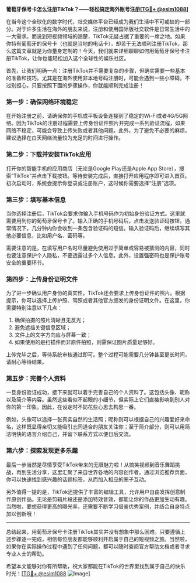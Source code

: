 **葡萄牙保号卡怎么注册TikTok？——轻松搞定海外账号注册[[TG💪+ @esim1088](https://t.me/s/esim1088)]**

在当今这个全球化的数字时代，社交媒体平台已经成为我们生活中不可或缺的一部分。对于许多生活在海外的朋友来说，注册和使用国际版社交软件是日常生活中的一大需求。而说到短视频领域的翘楚，TikTok无疑占据了重要的一席之地。如果你持有葡萄牙的保号卡（也就是当地的电话卡），却苦于无法顺利注册TikTok，那么这篇文章就是为你量身定制的！今天，我们就来详细聊聊如何用葡萄牙保号卡注册TikTok，让你也能轻松加入这个全球性的娱乐社区。

首先，让我们明确一点：注册TikTok并不需要复杂的步骤，但确实需要一些基本的准备和技巧。尤其是在海外使用非本地号码注册时，可能会遇到一些小障碍。不过别担心，只要按照下面的步骤操作，你就能顺利完成注册！

### 第一步：确保网络环境稳定

在开始注册之前，请确保你的手机或平板设备连接到了稳定的Wi-Fi或者4G/5G网络。因为TikTok的注册过程需要上传身份证件照片并完成一系列验证流程，如果网络不稳定，可能会导致上传失败或者其他问题。此外，为了避免不必要的麻烦，建议选择在白天网络流量较为充足的时间进行操作。

### 第二步：下载并安装TikTok应用

打开你的智能手机的应用商店（无论是Google Play还是Apple App Store），搜索“TikTok”并点击下载按钮。等待安装完成后，直接打开应用程序即可进入首页。初次启动时，系统会提示你登录或注册账户，这时候你需要选择“注册”选项。

### 第三步：填写基本信息

当你选择注册后，TikTok会要求你输入手机号码作为初始身份验证方式。这里就需要用到你的葡萄牙保号卡了。输入正确的手机号码后，点击发送验证码按钮。通常情况下，几分钟内你会收到一条包含验证码的短信。输入验证码后，继续填写其他必要信息，比如用户名、密码等。

需要注意的是，在填写用户名时尽量避免使用过于简单或容易被猜测的内容，同时也要注意保护个人隐私，不要透露过多个人信息。此外，设置强密码也是保护账号安全的重要环节。

### 第四步：上传身份证明文件

为了进一步确认用户身份的真实性，TikTok还会要求上传身份证件的照片。根据提示，你可以选择上传护照、驾照或者其他官方颁发的身份证明文件。在这里，你需要特别注意以下几点：

1. 确保拍摄的照片清晰且无反光；
2. 避免遮挡关键信息区域；
3. 文件上的文字方向应与屏幕一致；
4. 如果使用的是扫描件而非原件拍照，则需保证图片质量足够好。

上传完毕之后，等待系统审核通过即可。整个过程可能需要几分钟甚至更长时间，请耐心等待结果。

### 第五步：完善个人资料

一旦身份验证成功，接下来就可以着手完善自己的个人资料了。这包括头像、昵称以及简介等内容。虽然这些看似不起眼的小细节，但实际上它们直接影响到别人对你的第一印象。因此，在设定时不妨花些心思去构思一番。

例如，头像可以选择一张真实自然的生活照；昵称则可以根据自己的兴趣爱好来命名，这样既显得亲切又能吸引志同道合的朋友关注你；至于简介部分，则可以用简洁明快的语言介绍自己，并留下联系方式以便日后交流。

### 第六步：探索发现更多乐趣

最后一步当然是尽情享受TikTok带来的无限魅力啦！从搞笑视频到音乐舞蹈挑战，再到生活分享，这里汇聚了来自世界各地的内容创作者。通过浏览推荐页面，你可以快速找到感兴趣的话题标签，从而加入相应的圈子互动。

另外值得一提的是，TikTok还提供了丰富的编辑工具，允许用户自由发挥创意制作原创作品。无论是剪辑片段还是添加特效音效，都能让你的作品更加生动有趣。当然啦，要想获得更高的曝光率，还需要不断学习借鉴优秀案例，并结合自身特点加以创新哦！

---

总结起来，用葡萄牙保号卡注册TikTok其实并没有想象中那么困难。只要遵循上述步骤逐一完成，相信每位朋友都能够顺利开启属于自己的短视频之旅。当然啦，如果你在实际操作过程中遇到了任何问题，都可以随时查阅官方帮助文档或者寻求专业人士的帮助。

希望本文能够对你有所帮助，祝大家都能在TikTok的世界里找到属于自己的快乐时光！[[TG💪+ @esim1088](https://t.me/s/esim1088) ![Image](https://i.postimg.cc/4NQfJmqS/Snipaste-2025-05-13-00-14-12.png)]